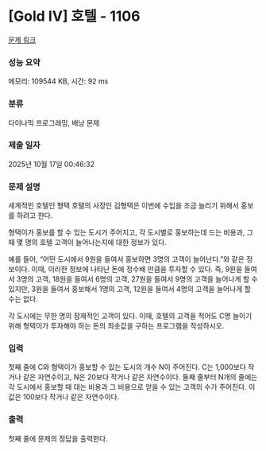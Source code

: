 # [Gold IV] 호텔 - 1106 

[문제 링크](https://www.acmicpc.net/problem/1106) 

### 성능 요약

메모리: 109544 KB, 시간: 92 ms

### 분류

다이나믹 프로그래밍, 배낭 문제

### 제출 일자

2025년 10월 17일 00:46:32

### 문제 설명

<p>세계적인 호텔인 형택 호텔의 사장인 김형택은 이번에 수입을 조금 늘리기 위해서 홍보를 하려고 한다.</p>

<p>형택이가 홍보를 할 수 있는 도시가 주어지고, 각 도시별로 홍보하는데 드는 비용과, 그 때 몇 명의 호텔 고객이 늘어나는지에 대한 정보가 있다.</p>

<p>예를 들어, “어떤 도시에서 9원을 들여서 홍보하면 3명의 고객이 늘어난다.”와 같은 정보이다. 이때, 이러한 정보에 나타난 돈에 정수배 만큼을 투자할 수 있다. 즉, 9원을 들여서 3명의 고객, 18원을 들여서 6명의 고객, 27원을 들여서 9명의 고객을 늘어나게 할 수 있지만, 3원을 들여서 홍보해서 1명의 고객, 12원을 들여서 4명의 고객을 늘어나게 할 수는 없다.</p>

<p>각 도시에는 무한 명의 잠재적인 고객이 있다. 이때, 호텔의 고객을 적어도 C명 늘이기 위해 형택이가 투자해야 하는 돈의 최솟값을 구하는 프로그램을 작성하시오.</p>

### 입력 

 <p>첫째 줄에 C와 형택이가 홍보할 수 있는 도시의 개수 N이 주어진다. C는 1,000보다 작거나 같은 자연수이고, N은 20보다 작거나 같은 자연수이다. 둘째 줄부터 N개의 줄에는 각 도시에서 홍보할 때 대는 비용과 그 비용으로 얻을 수 있는 고객의 수가 주어진다. 이 값은 100보다 작거나 같은 자연수이다.</p>

### 출력 

 <p>첫째 줄에 문제의 정답을 출력한다.</p>

